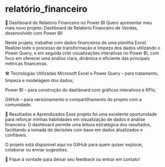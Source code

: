 # relatório_financeiro

💼 Dashboard de Relatório Financeiro no Power BI
Quero apresentar meu mais novo projeto: Dashboard de Relatório Financeiro de Vendas, desenvolvido com Power BI!

Neste projeto, trabalhei com dados financeiros de uma planilha Excel. Realizei todo o processo de transformação e limpeza dos dados utilizando o Power Query, e em seguida criei visualizações interativas no Power BI, com foco em oferecer uma análise clara, dinâmica e eficiente das principais métricas financeiras.

🛠️ Tecnologias Utilizadas
Microsoft Excel e Power Query – para tratamento, limpeza e modelagem dos dados;

Power BI – para construção do dashboard com gráficos interativos e KPIs;

GitHub – para versionamento e compartilhamento do projeto com a comunidade.

🚀 Resultados e Aprendizados
Esse projeto foi uma excelente oportunidade para reforçar minhas habilidades em visualização de dados e análise financeira. O dashboard permite uma leitura estratégica dos resultados, facilitando a tomada de decisões com base em dados atualizados e confiáveis.

O projeto está disponível aqui no GitHub para quem quiser explorar, colaborar ou enviar sugestões.

📢 Fique à vontade para deixar seu feedback ou entrar em contato!
